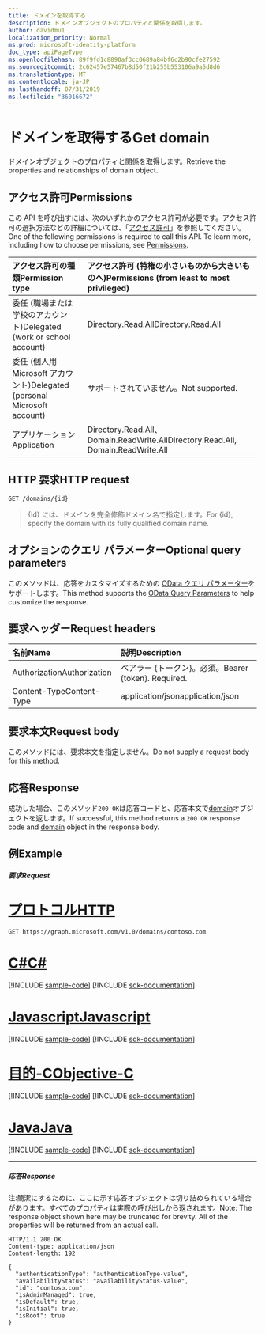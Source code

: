 ```yaml
---
title: ドメインを取得する
description: ドメインオブジェクトのプロパティと関係を取得します。
author: davidmu1
localization_priority: Normal
ms.prod: microsoft-identity-platform
doc_type: apiPageType
ms.openlocfilehash: 89f9fd1c8890af3cc0689a84bf6c2b90cfe27592
ms.sourcegitcommit: 2c62457e57467b8d50f21b255b553106a9a5d8d6
ms.translationtype: MT
ms.contentlocale: ja-JP
ms.lasthandoff: 07/31/2019
ms.locfileid: "36016672"
---
```

# <a name="get-domain"></a><span data-ttu-id="1420e-103">ドメインを取得する</span><span class="sxs-lookup"><span data-stu-id="1420e-103">Get domain</span></span>

<span data-ttu-id="1420e-104">ドメインオブジェクトのプロパティと関係を取得します。</span><span class="sxs-lookup"><span data-stu-id="1420e-104">Retrieve the properties and relationships of domain object.</span></span>

## <a name="permissions"></a><span data-ttu-id="1420e-105">アクセス許可</span><span class="sxs-lookup"><span data-stu-id="1420e-105">Permissions</span></span>

<span data-ttu-id="1420e-p101">この API を呼び出すには、次のいずれかのアクセス許可が必要です。アクセス許可の選択方法などの詳細については、「[アクセス許可](/graph/permissions-reference)」を参照してください。</span><span class="sxs-lookup"><span data-stu-id="1420e-p101">One of the following permissions is required to call this API. To learn more, including how to choose permissions, see [Permissions](/graph/permissions-reference).</span></span>


|<span data-ttu-id="1420e-108">アクセス許可の種類</span><span class="sxs-lookup"><span data-stu-id="1420e-108">Permission type</span></span>      | <span data-ttu-id="1420e-109">アクセス許可 (特権の小さいものから大きいものへ)</span><span class="sxs-lookup"><span data-stu-id="1420e-109">Permissions (from least to most privileged)</span></span>              |
|:--------------------|:---------------------------------------------------------|
|<span data-ttu-id="1420e-110">委任 (職場または学校のアカウント)</span><span class="sxs-lookup"><span data-stu-id="1420e-110">Delegated (work or school account)</span></span> | <span data-ttu-id="1420e-111">Directory.Read.All</span><span class="sxs-lookup"><span data-stu-id="1420e-111">Directory.Read.All</span></span>    |
|<span data-ttu-id="1420e-112">委任 (個人用 Microsoft アカウント)</span><span class="sxs-lookup"><span data-stu-id="1420e-112">Delegated (personal Microsoft account)</span></span> | <span data-ttu-id="1420e-113">サポートされていません。</span><span class="sxs-lookup"><span data-stu-id="1420e-113">Not supported.</span></span>    |
|<span data-ttu-id="1420e-114">アプリケーション</span><span class="sxs-lookup"><span data-stu-id="1420e-114">Application</span></span> | <span data-ttu-id="1420e-115">Directory.Read.All、Domain.ReadWrite.All</span><span class="sxs-lookup"><span data-stu-id="1420e-115">Directory.Read.All, Domain.ReadWrite.All</span></span> |

## <a name="http-request"></a><span data-ttu-id="1420e-116">HTTP 要求</span><span class="sxs-lookup"><span data-stu-id="1420e-116">HTTP request</span></span>

<!-- { "blockType": "ignored" } -->
```http
GET /domains/{id}
```

> <span data-ttu-id="1420e-117">{Id} には、ドメインを完全修飾ドメイン名で指定します。</span><span class="sxs-lookup"><span data-stu-id="1420e-117">For {id}, specify the domain with its fully qualified domain name.</span></span>

## <a name="optional-query-parameters"></a><span data-ttu-id="1420e-118">オプションのクエリ パラメーター</span><span class="sxs-lookup"><span data-stu-id="1420e-118">Optional query parameters</span></span>

<span data-ttu-id="1420e-119">このメソッドは、応答をカスタマイズするための [OData クエリ パラメーター](https://developer.microsoft.com/graph/docs/concepts/query_parameters)をサポートします。</span><span class="sxs-lookup"><span data-stu-id="1420e-119">This method supports the [OData Query Parameters](https://developer.microsoft.com/graph/docs/concepts/query_parameters) to help customize the response.</span></span>

## <a name="request-headers"></a><span data-ttu-id="1420e-120">要求ヘッダー</span><span class="sxs-lookup"><span data-stu-id="1420e-120">Request headers</span></span>

| <span data-ttu-id="1420e-121">名前</span><span class="sxs-lookup"><span data-stu-id="1420e-121">Name</span></span>      |<span data-ttu-id="1420e-122">説明</span><span class="sxs-lookup"><span data-stu-id="1420e-122">Description</span></span>|
|:----------|:----------|
| <span data-ttu-id="1420e-123">Authorization</span><span class="sxs-lookup"><span data-stu-id="1420e-123">Authorization</span></span>  | <span data-ttu-id="1420e-p102">ベアラー {トークン}。必須。</span><span class="sxs-lookup"><span data-stu-id="1420e-p102">Bearer {token}. Required.</span></span> |
| <span data-ttu-id="1420e-126">Content-Type</span><span class="sxs-lookup"><span data-stu-id="1420e-126">Content-Type</span></span>  | <span data-ttu-id="1420e-127">application/json</span><span class="sxs-lookup"><span data-stu-id="1420e-127">application/json</span></span> |

## <a name="request-body"></a><span data-ttu-id="1420e-128">要求本文</span><span class="sxs-lookup"><span data-stu-id="1420e-128">Request body</span></span>
<span data-ttu-id="1420e-129">このメソッドには、要求本文を指定しません。</span><span class="sxs-lookup"><span data-stu-id="1420e-129">Do not supply a request body for this method.</span></span>

## <a name="response"></a><span data-ttu-id="1420e-130">応答</span><span class="sxs-lookup"><span data-stu-id="1420e-130">Response</span></span>

<span data-ttu-id="1420e-131">成功した場合、このメソッド`200 OK`は応答コードと、応答本文で[domain](../resources/domain.md)オブジェクトを返します。</span><span class="sxs-lookup"><span data-stu-id="1420e-131">If successful, this method returns a `200 OK` response code and [domain](../resources/domain.md) object in the response body.</span></span>
## <a name="example"></a><span data-ttu-id="1420e-132">例</span><span class="sxs-lookup"><span data-stu-id="1420e-132">Example</span></span>
##### <a name="request"></a><span data-ttu-id="1420e-133">要求</span><span class="sxs-lookup"><span data-stu-id="1420e-133">Request</span></span>


# <a name="httptabhttp"></a>[<span data-ttu-id="1420e-134">プロトコル</span><span class="sxs-lookup"><span data-stu-id="1420e-134">HTTP</span></span>](#tab/http)
<!-- {
  "blockType": "request",
  "sampleKeys": ["contoso.com"],
  "name": "get_domain"
}-->
```http
GET https://graph.microsoft.com/v1.0/domains/contoso.com
```
# <a name="ctabcsharp"></a>[<span data-ttu-id="1420e-135">C#</span><span class="sxs-lookup"><span data-stu-id="1420e-135">C#</span></span>](#tab/csharp)
[!INCLUDE [sample-code](../includes/snippets/csharp/get-domain-csharp-snippets.md)]
[!INCLUDE [sdk-documentation](../includes/snippets/snippets-sdk-documentation-link.md)]

# <a name="javascripttabjavascript"></a>[<span data-ttu-id="1420e-136">Javascript</span><span class="sxs-lookup"><span data-stu-id="1420e-136">Javascript</span></span>](#tab/javascript)
[!INCLUDE [sample-code](../includes/snippets/javascript/get-domain-javascript-snippets.md)]
[!INCLUDE [sdk-documentation](../includes/snippets/snippets-sdk-documentation-link.md)]

# <a name="objective-ctabobjc"></a>[<span data-ttu-id="1420e-137">目的-C</span><span class="sxs-lookup"><span data-stu-id="1420e-137">Objective-C</span></span>](#tab/objc)
[!INCLUDE [sample-code](../includes/snippets/objc/get-domain-objc-snippets.md)]
[!INCLUDE [sdk-documentation](../includes/snippets/snippets-sdk-documentation-link.md)]

# <a name="javatabjava"></a>[<span data-ttu-id="1420e-138">Java</span><span class="sxs-lookup"><span data-stu-id="1420e-138">Java</span></span>](#tab/java)
[!INCLUDE [sample-code](../includes/snippets/java/get-domain-java-snippets.md)]
[!INCLUDE [sdk-documentation](../includes/snippets/snippets-sdk-documentation-link.md)]

---

##### <a name="response"></a><span data-ttu-id="1420e-139">応答</span><span class="sxs-lookup"><span data-stu-id="1420e-139">Response</span></span>
<span data-ttu-id="1420e-p103">注:簡潔にするために、ここに示す応答オブジェクトは切り詰められている場合があります。すべてのプロパティは実際の呼び出しから返されます。</span><span class="sxs-lookup"><span data-stu-id="1420e-p103">Note: The response object shown here may be truncated for brevity. All of the properties will be returned from an actual call.</span></span>
<!-- {
  "blockType": "response",
  "truncated": true,
  "@odata.type": "microsoft.graph.domain"
} -->
```http
HTTP/1.1 200 OK
Content-type: application/json
Content-length: 192

{
  "authenticationType": "authenticationType-value",
  "availabilityStatus": "availabilityStatus-value",
  "id": "contoso.com",
  "isAdminManaged": true,
  "isDefault": true,
  "isInitial": true,
  "isRoot": true
}
```

<!-- uuid: 8fcb5dbc-d5aa-4681-8e31-b001d5168d79
2015-10-25 14:57:30 UTC -->
<!-- {
  "type": "#page.annotation",
  "description": "Get domain",
  "keywords": "",
  "section": "documentation",
  "tocPath": "",
  "suppressions": [
  ]
}-->
